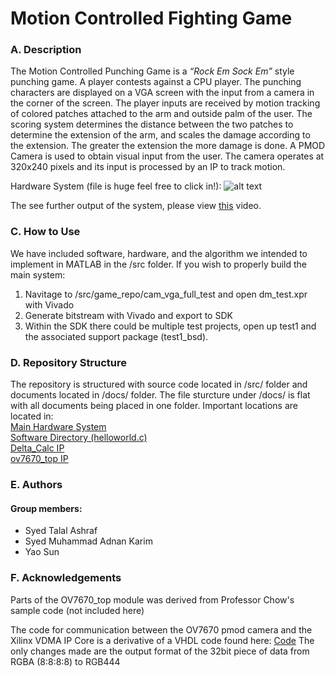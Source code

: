 # Motion Controlled Fighting Game

### A. Description
The Motion Controlled Punching Game is a _“Rock Em Sock Em”_ style punching game. A player contests against a CPU player. The punching characters are displayed on a VGA screen with the input from a camera in the corner of the screen. The player inputs are received by motion tracking of colored patches attached to the arm and outside palm of the user. The scoring system determines the distance between the two patches to determine the extension of the arm, and scales the damage according to the extension. The greater the extension the more damage is done.
A PMOD Camera is used to obtain visual input from the user. The camera operates at 320x240 pixels and its input is processed by an IP to track motion.

Hardware System (file is huge feel free to click in!):
![alt text][system_setup]

The see further output of the system, please view [this](https://youtu.be/9qCd3vVU7Oc) video.

### C. How to Use
We have included software, hardware, and the algorithm we intended to implement in MATLAB in the /src folder. 
If you wish to properly build the main system:

1. Navitage to /src/game_repo/cam_vga_full_test and open dm_test.xpr with Vivado
2. Generate bitstream with Vivado and export to SDK
3. Within the SDK there could be multiple test projects, open up test1 and the associated support package (test1_bsd).

### D. Repository Structure
The repository is structured with source code located in /src/ folder and documents located in /docs/ folder. The file sturcture under /docs/ is flat with all documents being placed in one folder.
Important locations are located in: <br />
[Main Hardware System](https://github.com/qoire/motion_controlled_fighting_game/tree/master/src/game_repo/cam_vga_full_test) <br />
[Software Directory (helloworld.c)](https://github.com/qoire/motion_controlled_fighting_game/tree/master/src/game_repo/cam_vga_full_test/dm_test.sdk/SDK/SDK_Export/test1/src) <br />
[Delta_Calc IP](https://github.com/qoire/motion_controlled_fighting_game/tree/master/src/game_repo/ip_repo/delta_calc_1.0) <br />
[ov7670_top IP](https://github.com/qoire/motion_controlled_fighting_game/tree/master/src/game_repo/ip_repo/ovtop) <br />



### E. Authors
#### Group members:
* Syed Talal Ashraf
* Syed Muhammad Adnan Karim
* Yao Sun

### F. Acknowledgements
Parts of the OV7670_top module was derived from Professor Chow's sample code (not included here)

The code for communication between the OV7670 pmod camera and the Xilinx VDMA IP Core is a derivative of a VHDL code found here:
[Code](http://lauri.xn--vsandi-pxa.com/hdl/zynq/xilinx-video-capture.html)
The only changes made are the output format of the 32bit piece of data from RGBA (8:8:8:8) to RGB444

[system_setup]: https://cloud.githubusercontent.com/assets/4521292/7080333/6a9e7392-defe-11e4-9a9e-a2a1cae01f35.png
